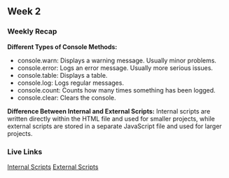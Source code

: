 ## Week 2

### Weekly Recap

**Different Types of Console Methods:**
- console.warn: Displays a warning message. Usually minor problems.
- console.error: Logs an error message. Usually more serious issues. 
- console.table: Displays a table.
- console.log: Logs regular messages.
- console.count: Counts how many times something has been logged.
- console.clear: Clears the console.

**Difference Between Internal and External Scripts:**
Internal scripts are written directly within the HTML file and used for smaller projects, while external scripts are stored in a separate JavaScript file and used for larger projects.  

### Live Links
[Internal Scripts](https://elizabethrty.github.io/SP25-NEWMN220/homework-2/index.html)
[External Scripts](https://elizabethrty.github.io/SP25-NEWMN220/homework-2/outdex.html)